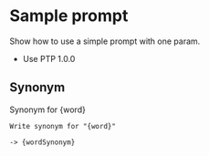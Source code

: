 # Sample prompt

Show how to use a simple prompt with one param.

-   Use PTP 1.0.0

## Synonym

Synonym for {word}

```prompt
Write synonym for "{word}"
```

`-> {wordSynonym}`
